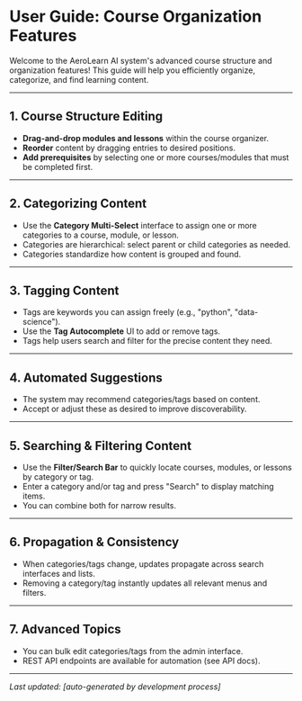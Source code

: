 # User Guide: Course Organization Features

Welcome to the AeroLearn AI system's advanced course structure and organization features! This guide will help you efficiently organize, categorize, and find learning content.

---

## 1. Course Structure Editing

- **Drag-and-drop modules and lessons** within the course organizer.
- **Reorder** content by dragging entries to desired positions.
- **Add prerequisites** by selecting one or more courses/modules that must be completed first.

---

## 2. Categorizing Content

- Use the **Category Multi-Select** interface to assign one or more categories to a course, module, or lesson.
- Categories are hierarchical: select parent or child categories as needed.
- Categories standardize how content is grouped and found.

---

## 3. Tagging Content

- Tags are keywords you can assign freely (e.g., "python", "data-science").
- Use the **Tag Autocomplete** UI to add or remove tags.
- Tags help users search and filter for the precise content they need.

---

## 4. Automated Suggestions

- The system may recommend categories/tags based on content.
- Accept or adjust these as desired to improve discoverability.

---

## 5. Searching & Filtering Content

- Use the **Filter/Search Bar** to quickly locate courses, modules, or lessons by category or tag.
- Enter a category and/or tag and press "Search" to display matching items.
- You can combine both for narrow results.

---

## 6. Propagation & Consistency

- When categories/tags change, updates propagate across search interfaces and lists.
- Removing a category/tag instantly updates all relevant menus and filters.

---

## 7. Advanced Topics

- You can bulk edit categories/tags from the admin interface.
- REST API endpoints are available for automation (see API docs).

---

_Last updated: [auto-generated by development process]_